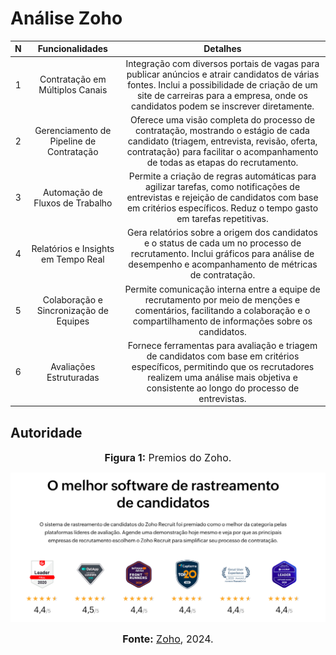 # Análise Zoho

| N | Funcionalidades | Detalhes |
| :-: | :-: | :-: | 
| 1 | Contratação em Múltiplos Canais | Integração com diversos portais de vagas para publicar anúncios e atrair candidatos de várias fontes. Inclui a possibilidade de criação de um site de carreiras para a empresa, onde os candidatos podem se inscrever diretamente. |
| 2 | Gerenciamento de Pipeline de Contratação | Oferece uma visão completa do processo de contratação, mostrando o estágio de cada candidato (triagem, entrevista, revisão, oferta, contratação) para facilitar o acompanhamento de todas as etapas do recrutamento. |
| 3 | Automação de Fluxos de Trabalho | Permite a criação de regras automáticas para agilizar tarefas, como notificações de entrevistas e rejeição de candidatos com base em critérios específicos. Reduz o tempo gasto em tarefas repetitivas. |
| 4 | Relatórios e Insights em Tempo Real | Gera relatórios sobre a origem dos candidatos e o status de cada um no processo de recrutamento. Inclui gráficos para análise de desempenho e acompanhamento de métricas de contratação. |
| 5 | Colaboração e Sincronização de Equipes | Permite comunicação interna entre a equipe de recrutamento por meio de menções e comentários, facilitando a colaboração e o compartilhamento de informações sobre os candidatos. |
| 6 | Avaliações Estruturadas | Fornece ferramentas para avaliação e triagem de candidatos com base em critérios específicos, permitindo que os recrutadores realizem uma análise mais objetiva e consistente ao longo do processo de entrevistas. |


## Autoridade

<font size="3"><p style="text-align: center"><b>Figura 1:</b> Premios do Zoho.</p></font>

![Premios do Zoho](../assets/premios-zoho.png)

<font size="3"><p style="text-align: center"><b>Fonte:</b> [Zoho](https://www.zoho.com/pt-br/recruit/applicant-tracking-system.html), 2024.</p></font>